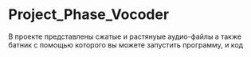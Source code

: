 # Project_Phase_Vocoder
В проекте представлены сжатые и растянуые аудио-файлы а также батник с помощью которого вы можете запустить программу, и код
